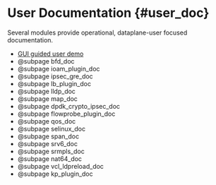 User Documentation    {#user_doc}
==================

Several modules provide operational, dataplane-user focused documentation.

- [GUI guided user demo](https://wiki.fd.io/view/VPP_Sandbox/vpp-userdemo)
- @subpage bfd_doc
- @subpage ioam_plugin_doc
- @subpage ipsec_gre_doc
- @subpage lb_plugin_doc
- @subpage lldp_doc
- @subpage map_doc
- @subpage dpdk_crypto_ipsec_doc
- @subpage flowprobe_plugin_doc
- @subpage qos_doc
- @subpage selinux_doc
- @subpage span_doc
- @subpage srv6_doc
- @subpage srmpls_doc
- @subpage nat64_doc
- @subpage vcl_ldpreload_doc
- @subpage kp_plugin_doc

